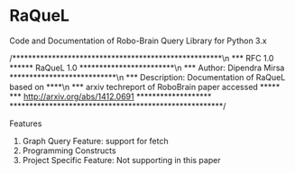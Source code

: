 RaQueL
======

Code and Documentation of Robo-Brain Query Library for Python 3.x

/*****************************************************\n
*** RFC 1.0 ****** RaQueL 1.0 ************************\n
*** Author: Dipendra Mirsa ***************************\n
*** Description: Documentation of RaQueL based on ****\n
*** arxiv techreport of RoboBrain paper accessed *****
*** http://arxiv.org/abs/1412.0691 *******************
******************************************************/

Features

1. Graph Query Feature: support for fetch
2. Programming Constructs
3. Project Specific Feature: Not supporting in this paper
